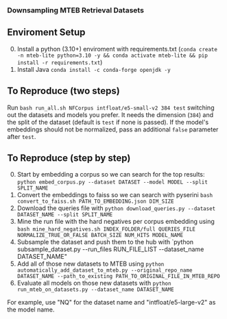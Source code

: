 ### Downsampling MTEB Retrieval Datasets


## Enviroment Setup
0. Install a python (3.10+) enviroment with requirements.txt (`conda create -n mteb-lite python=3.10 -y && conda activate mteb-lite && pip install -r requirements.txt`)
1. Install Java `conda install -c conda-forge openjdk -y` 


## To Reproduce (two steps)
Run `bash run_all.sh NFCorpus intfloat/e5-small-v2 384 test` switching out the datasets and models you prefer. It needs the dimension (`384`) and the split of the dataset (default is `test` if none is passed).  If the model's embeddings should not be normalized, pass an additional `false` parameter after `test`.


## To Reproduce (step by step)
0. Start by embedding a corpus so we can search for the top results: `python embed_corpus.py --dataset DATASET --model MODEL --split SPLIT_NAME`
1. Convert the embeddings to faiss so we can search with pyserini `bash convert_to_faiss.sh PATH_TO_EMBEDDING.json DIM_SIZE`
2. Download the queries file with `python download_queries.py --dataset DATASET_NAME --split SPLIT_NAME`
3. Mine the run file with the hard negatives per corpus embedding using `bash mine_hard_negatives.sh INDEX_FOLDER/full QUERIES_FILE NORMALIZE_TRUE_OR_FALSE BATCH_SIZE NUM_HITS MODEL_NAME`
4. Subsample the dataset and push them to the hub with `python subsample_dataset.py --run_files RUN_FILE_LIST --dataset_name DATASET_NAME"
5. Add all of those new datasets to MTEB using `python automatically_add_dataset_to_mteb.py --original_repo_name DATASET_NAME --path_to_existing PATH_TO_ORIGINAL_FILE_IN_MTEB_REPO`
6. Evaluate all models on those new datasets with `python run_mteb_on_datasets.py --dataset_name DATASET_NAME`

For example, use "NQ" for the dataset name and "intfloat/e5-large-v2" as the model name.